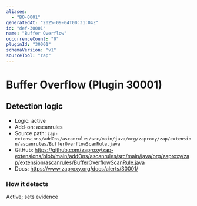 ```yaml
---
aliases:
  - "BO-0001"
generatedAt: "2025-09-04T00:31:04Z"
id: "def-30001"
name: "Buffer Overflow"
occurrenceCount: "0"
pluginId: "30001"
schemaVersion: "v1"
sourceTool: "zap"
---
```


# Buffer Overflow (Plugin 30001)

## Detection logic

- Logic: active
- Add-on: ascanrules
- Source path: `zap-extensions/addOns/ascanrules/src/main/java/org/zaproxy/zap/extension/ascanrules/BufferOverflowScanRule.java`
- GitHub: https://github.com/zaproxy/zap-extensions/blob/main/addOns/ascanrules/src/main/java/org/zaproxy/zap/extension/ascanrules/BufferOverflowScanRule.java
- Docs: https://www.zaproxy.org/docs/alerts/30001/

### How it detects

Active; sets evidence

